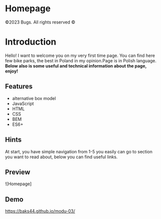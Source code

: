 # Homepage
©2023 Bugs. All rights reserved ©
# Introduction
Hello! I want to welcome you on my very first time page. You can find here few bike parks, the best in Poland in my opinion.Page is in Polish language. **Below also is some useful and technical information about the page, enjoy!**

## Features
- alternative box model
- JavaScript
- HTML
- CSS
- BEM
- ES6+

## Hints
At start, you have simple navigation from 1-5 you easily can go to section you want to read about, below you can find useful links.

## Preview

![Homepage]
## Demo
https://baks44.github.io/modu-03/
